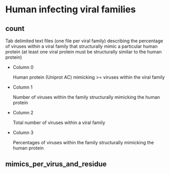 # Human infecting viral families

## count

Tab delimited text files (one file per viral family) describing the percentage of viruses within a viral family that structurally mimic a particular human protein (at least one viral protein must be structurally similar to the human protein)

* Column 0

     Human protein (Uniprot AC) mimicking >= viruses within the viral family

* Column 1

     Number of viruses within the family structurally mimicking the human protein

* Column 2

     Total number of viruses within a viral family

* Column 3

     Percentages of viruses within the family structurally mimicking the human protein


## mimics_per_virus_and_residue
